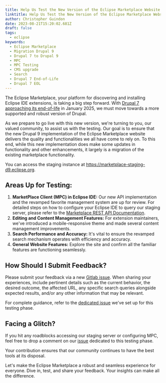 ```yaml
---
title: Help Us Test the New Version of the Eclipse Marketplace Website
linktitle: Help Us Test the New Version of the Eclipse Marketplace Website
author: Christopher Guindon
date: 2023-08-21T15:20:02.681Z
draft: false
tags:
  - eclipse
keywords:
  - Eclipse Marketplace
  - Migration Drupal 9
  - Drupal 7 to Drupal 9
  - MPC
  - MPC Testing
  - CMS upgrade
  - Search
  - Drupal 7 End-of-Life
  - Drupal 7 EOL
---
```

The Eclipse Marketplace, your platform for discovering and installing Eclipse IDE extensions, is taking a big step forward. With [Drupal 7 approaching its end-of-life](https://www.drupal.org/psa-2023-06-07) in January 2025, we must move towards a more supported and robust version of Drupal.

As we prepare to go live with this new version, we're turning to you, our valued community, to assist us with the testing. Our goal is to ensure that the new Drupal 9 implementation of the Eclipse Marketplace website delivers the quality and functionalities we all have come to rely on. To this end, while this new implementation does make some updates in functionality and other enhancements, it largely is a migration of the existing marketplace functionality. 

You can access the staging instance at https://marketplace-staging-d9.eclipse.org.

## Areas Up for Testing:

1. **MarketPlace Client (MPC) in Eclipse IDE:** Our new API implementation and the revamped favorite management system are up for review. For detailed steps on how to configure your Eclipse IDE to query our staging server, please refer to the [Marketplace REST API Documentation](https://wiki.eclipse.org/Marketplace/REST#Retrieving_a_listing_of_all_catalogs).
2. **Editing and Content Management Features:** For extension maintainers, we've introduced a mobile-responsive theme and made several content management improvements.
3. **Search Performance and Accuracy:** It's vital to ensure the revamped search mechanism operates with efficiency and accuracy.
4. **General Website Features:** Explore the site and confirm all the familiar features are functioning seamlessly.

## How Should I Submit Feedback?

Please submit your feedback via a new [Gitlab issue](https://gitlab.eclipse.org/eclipsefdn/it/websites/marketplace.eclipse.org/-/issues/new?issue%5Btitle%5D=Staging+feedback:&issuable_template=staging_feedback). When sharing your experiences, include pertinent details such as the current behavior, the desired outcome, the affected URL, any specific search queries alongside expected results, and/or any other information that may be relevant. 

For complete guidance, refer to the [dedicated issue](https://gitlab.eclipse.org/eclipsefdn/it/websites/marketplace.eclipse.org/-/issues/195) we've set up for this testing phase.

## Facing a Glitch?

If you hit any roadblocks accessing our staging server or configuring MPC, feel free to drop a comment on our [issue](https://gitlab.eclipse.org/eclipsefdn/it/websites/marketplace.eclipse.org/-/issues/195) dedicated to this testing phase.

Your contribution ensures that our community continues to have the best tools at its disposal. 

Let's make the Eclipse Marketplace a robust and seamless experience for everyone. Dive in, test, and share your feedback. Your insights can make all the difference.